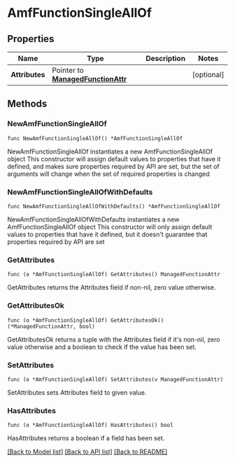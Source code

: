 # AmfFunctionSingleAllOf

## Properties

Name | Type | Description | Notes
------------ | ------------- | ------------- | -------------
**Attributes** | Pointer to [**ManagedFunctionAttr**](ManagedFunction-Attr.md) |  | [optional] 

## Methods

### NewAmfFunctionSingleAllOf

`func NewAmfFunctionSingleAllOf() *AmfFunctionSingleAllOf`

NewAmfFunctionSingleAllOf instantiates a new AmfFunctionSingleAllOf object
This constructor will assign default values to properties that have it defined,
and makes sure properties required by API are set, but the set of arguments
will change when the set of required properties is changed

### NewAmfFunctionSingleAllOfWithDefaults

`func NewAmfFunctionSingleAllOfWithDefaults() *AmfFunctionSingleAllOf`

NewAmfFunctionSingleAllOfWithDefaults instantiates a new AmfFunctionSingleAllOf object
This constructor will only assign default values to properties that have it defined,
but it doesn't guarantee that properties required by API are set

### GetAttributes

`func (o *AmfFunctionSingleAllOf) GetAttributes() ManagedFunctionAttr`

GetAttributes returns the Attributes field if non-nil, zero value otherwise.

### GetAttributesOk

`func (o *AmfFunctionSingleAllOf) GetAttributesOk() (*ManagedFunctionAttr, bool)`

GetAttributesOk returns a tuple with the Attributes field if it's non-nil, zero value otherwise
and a boolean to check if the value has been set.

### SetAttributes

`func (o *AmfFunctionSingleAllOf) SetAttributes(v ManagedFunctionAttr)`

SetAttributes sets Attributes field to given value.

### HasAttributes

`func (o *AmfFunctionSingleAllOf) HasAttributes() bool`

HasAttributes returns a boolean if a field has been set.


[[Back to Model list]](../README.md#documentation-for-models) [[Back to API list]](../README.md#documentation-for-api-endpoints) [[Back to README]](../README.md)


